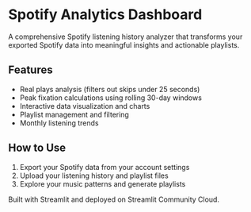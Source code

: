 # Spotify Analytics Dashboard

A comprehensive Spotify listening history analyzer that transforms your exported Spotify data into meaningful insights and actionable playlists.

## Features
- Real plays analysis (filters out skips under 25 seconds)
- Peak fixation calculations using rolling 30-day windows
- Interactive data visualization and charts
- Playlist management and filtering
- Monthly listening trends

## How to Use
1. Export your Spotify data from your account settings
2. Upload your listening history and playlist files
3. Explore your music patterns and generate playlists

Built with Streamlit and deployed on Streamlit Community Cloud.

